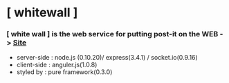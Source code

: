 [ whitewall ]
=========
### [ white wall ] is the web service for putting post-it on the WEB -> [Site](http://whitewallnode.herokuapp.com/)  

- server-side : node.js (0.10.20)/ express(3.4.1) / socket.io(0.9.16)  
- client-side : anguler.js(1.0.8)
- styled by : pure framework(0.3.0)
